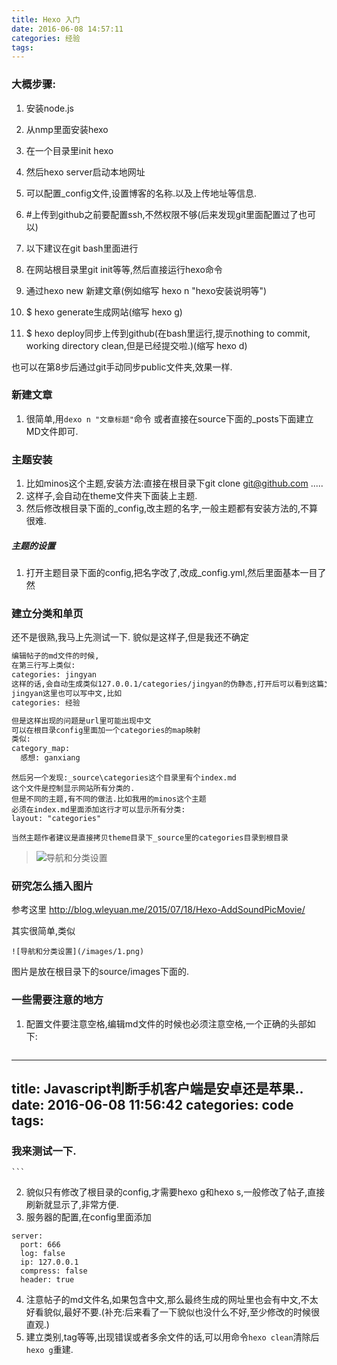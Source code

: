 ```yaml
---
title: Hexo 入门
date: 2016-06-08 14:57:11
categories: 经验
tags:
---
```

### 大概步骤:
1. 安装node.js

2. 从nmp里面安装hexo

3. 在一个目录里init hexo

4. 然后hexo server启动本地网址

5. 可以配置_config文件,设置博客的名称.以及上传地址等信息.

6. \#上传到github之前要配置ssh,不然权限不够(后来发现git里面配置过了也可以)

7. 以下建议在git bash里面进行
8. 在网站根目录里git init等等,然后直接运行hexo命令
9. 通过hexo new 新建文章(例如缩写 hexo n "hexo安装说明等")
10. $ hexo generate生成网站(缩写 hexo g)
11. $ hexo deploy同步上传到github(在bash里运行,提示nothing to commit, working directory clean,但是已经提交啦.)(缩写 hexo d)

也可以在第8步后通过git手动同步public文件夹,效果一样.

### 新建文章

1. 很简单,用`dexo n "文章标题"`命令 或者直接在source下面的_posts下面建立MD文件即可.


### 主题安装
1. 比如minos这个主题,安装方法:直接在根目录下git clone git@github.com .....
2. 这样子,会自动在theme文件夹下面装上主题.
3. 然后修改根目录下面的_config,改主题的名字,一般主题都有安装方法的,不算很难.

##### 主题的设置
1. 打开主题目录下面的config,把名字改了,改成_config.yml,然后里面基本一目了然

### 建立分类和单页
还不是很熟,我马上先测试一下.
貌似是这样子,但是我还不确定

```tex
编辑帖子的md文件的时候,
在第三行写上类似:
categories: jingyan
这样的话,会自动生成类似127.0.0.1/categories/jingyan的伪静态,打开后可以看到这篇文章.实际上没有jingyan这个目录存在.
jingyan这里也可以写中文,比如
categories: 经验

但是这样出现的问题是url里可能出现中文
可以在根目录config里面加一个categories的map映射
类似:
category_map:
  感想: ganxiang

```

```
然后另一个发现:_source\categories这个目录里有个index.md
这个文件是控制显示网站所有分类的.
但是不同的主题,有不同的做法.比如我用的minos这个主题
必须在index.md里面添加这行才可以显示所有分类:
layout: "categories"

当然主题作者建议是直接拷贝theme目录下_source里的categories目录到根目录
```

>   ![导航和分类设置](/images/1.png)
### 研究怎么插入图片

参考这里
http://blog.wleyuan.me/2015/07/18/Hexo-AddSoundPicMovie/

其实很简单,类似
```
![导航和分类设置](/images/1.png)
```
图片是放在根目录下的source/images下面的.

### 一些需要注意的地方

1. 配置文件要注意空格,编辑md文件的时候也必须注意空格,一个正确的头部如下:
    ```
---
title: Javascript判断手机客户端是安卓还是苹果..
date: 2016-06-08 11:56:42
categories: code
tags:
---
### 我来测试一下.
    ```
2. 貌似只有修改了根目录的config,才需要hexo g和hexo s,一般修改了帖子,直接刷新就显示了,非常方便.
3. 服务器的配置,在config里面添加
```
server:
  port: 666
  log: false
  ip: 127.0.0.1
  compress: false
  header: true

```

4. 注意帖子的md文件名,如果包含中文,那么最终生成的网址里也会有中文,不太好看貌似,最好不要.(补充:后来看了一下貌似也没什么不好,至少修改的时候很直观.)
5. 建立类别,tag等等,出现错误或者多余文件的话,可以用命令`hexo clean`清除后`hexo g`重建.